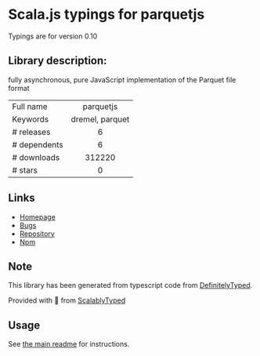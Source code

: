 
# Scala.js typings for parquetjs

Typings are for version 0.10

## Library description:
fully asynchronous, pure JavaScript implementation of the Parquet file format

|                    |                 |
| ------------------ | :-------------: |
| Full name          | parquetjs |
| Keywords           | dremel, parquet |
| # releases         | 6 |
| # dependents       | 6 |
| # downloads        | 312220 |
| # stars            | 0 |

## Links
- [Homepage](https://github.com/ironSource/parquetjs)
- [Bugs](https://github.com/ironSource/parquetjs/issues)
- [Repository](https://github.com/ironSource/parquetjs)
- [Npm](https://www.npmjs.com/package/parquetjs)
    


## Note
This library has been generated from typescript code from [DefinitelyTyped](https://definitelytyped.org).

Provided with :purple_heart: from [ScalablyTyped](https://github.com/oyvindberg/ScalablyTyped)

## Usage
See [the main readme](../../readme.md) for instructions.


